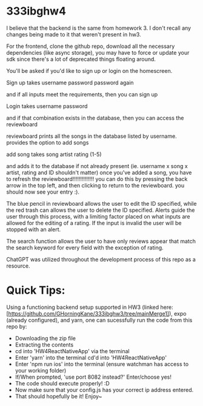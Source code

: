 # 333ibghw4


I believe that the backend is the same from homework 3. I don't recall any changes being made to it that weren't present in hw3.

For the frontend, clone the github repo, download all the necessary dependencies (like async storage), you may have to force or update your sdk since there's a lot of deprecated things floating around.

You'll be asked if you'd like to sign up or login on the homescreen.

Sign up takes
username
password
password again

and if all inputs meet the requirements, then you can sign up

Login takes
username
password

and if that combination exists in the database, then you can access the reviewboard

reviewboard prints all the songs in the database listed by username. 
provides the option to add songs

add song takes
song
artist
rating (1-5)

and adds it to the database if not already present (ie. username x song x artist, rating and ID shouldn't matter)
once you've added a song, you have to refresh the reviewboard!!!!!!!!!!!!!!
you can do this by pressing the back arrow in the top left, and then clicking to return to the reviewboard. you should now see your entry :).

The blue pencil in reviewboard allows the user to edit the ID specified, while the red trash can allows the user to delete the ID specified.
Alerts guide the user through this process, with a limiting factor placed on what inputs are allowed for the editing of a rating. 
If the input is invalid the user will be stopped with an alert.

The search function allows the user to have only reviews appear that match the search keyword for every field with the exception of rating.

ChatGPT was utilized throughout the development process of this repo as a resource.

# Quick Tips:
Using a functioning backend setup supported in HW3 (linked here: [https://github.com/GHorningKane/333ibghw3/tree/mainMerge1]), 
expo (already configured),
and yarn,
one can sucessfully run the code from this repo by: 
- Downloading the zip file
- Extracting the contents
- cd into 'HW4ReactNativeApp' via the terminal
- Enter 'yarn' into the terminal cd'd into 'HW4ReactNativeApp'
- Enter 'npm run ios' into the terminal (ensure watchman has access to your working folder)
- If/When prompted, 'use port 8082 instead?' Enter/choose yes!
- The code should execute properly! :D
- Now make sure that your config.js has your correct ip address entered.
- That should hopefully be it! Enjoy~
